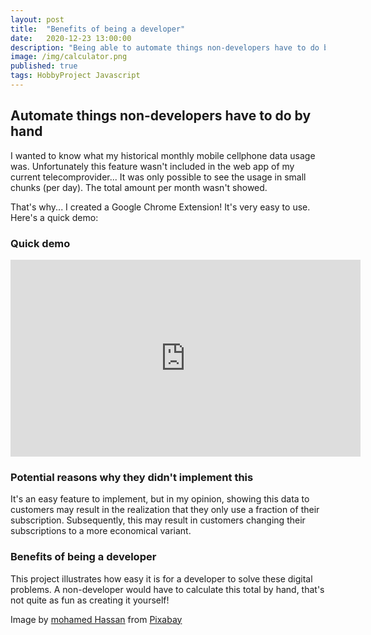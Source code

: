 ```yaml
---
layout: post
title:  "Benefits of being a developer"
date:   2020-12-23 13:00:00
description: "Being able to automate things non-developers have to do by hand."
image: /img/calculator.png
published: true
tags: HobbyProject Javascript
---
```


## Automate things non-developers have to do by hand

I wanted to know what my historical monthly mobile cellphone data usage was. Unfortunately this feature wasn't included in the web app of my current telecomprovider... It was only possible to see the usage in small chunks (per day). The total amount per month wasn't showed.

That's why... I created a Google Chrome Extension! It's very easy to use. Here's a quick demo:

### Quick demo

<iframe width="560" height="315" src="https://www.youtube.com/embed/ymlU8xJ0obs" frameborder="0" allow="accelerometer; autoplay; clipboard-write; encrypted-media; gyroscope; picture-in-picture" allowfullscreen></iframe>

### Potential reasons why they didn't implement this

It's an easy feature to implement, but in my opinion, showing this data to customers may result in the realization that they only use a fraction of their subscription. Subsequently, this may result in customers changing their subscriptions to a more economical variant.

### Benefits of being a developer

This project illustrates how easy it is for a developer to solve these digital problems. A non-developer would have to calculate this total by hand, that's not quite as fun as creating it yourself!


Image by <a href="https://pixabay.com/users/mohamed_hassan-5229782/?utm_source=link-attribution&amp;utm_medium=referral&amp;utm_campaign=image&amp;utm_content=3714907">mohamed Hassan</a> from <a href="https://pixabay.com/?utm_source=link-attribution&amp;utm_medium=referral&amp;utm_campaign=image&amp;utm_content=3714907">Pixabay</a>